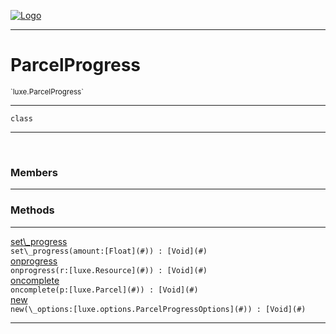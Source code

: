 
[![Logo](../../images/logo.png)](../../api/index.html)

---



<h1>ParcelProgress</h1>
<small>`luxe.ParcelProgress`</small>



---

`class`

---

&nbsp;
&nbsp;



<h3>Members</h3> <hr/>





<h3>Methods</h3> <hr/><span class="method apipage">
            <a name="set_progress"><a class="lift" href="#set_progress">set\_progress</a></a> <div class="clear"></div><code class="signature apipage">set\_progress(amount:[Float](#)<span></span>) : [Void](#)</code><br/><span class="small_desc_flat"></span>
        </span>
    <span class="method apipage">
            <a name="onprogress"><a class="lift" href="#onprogress">onprogress</a></a> <div class="clear"></div><code class="signature apipage">onprogress(r:[luxe.Resource](#)<span></span>) : [Void](#)</code><br/><span class="small_desc_flat"></span>
        </span>
    <span class="method apipage">
            <a name="oncomplete"><a class="lift" href="#oncomplete">oncomplete</a></a> <div class="clear"></div><code class="signature apipage">oncomplete(p:[luxe.Parcel](#)<span></span>) : [Void](#)</code><br/><span class="small_desc_flat"></span>
        </span>
    <span class="method apipage">
            <a name="new"><a class="lift" href="#new">new</a></a> <div class="clear"></div><code class="signature apipage">new(\_options:[luxe.options.ParcelProgressOptions](#)<span></span>) : [Void](#)</code><br/><span class="small_desc_flat"></span>
        </span>
    





---

&nbsp;
&nbsp;
&nbsp;
&nbsp;